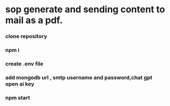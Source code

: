 ﻿# sop generate and sending content to mail as a pdf.

### clone repository
### npm i
### create .env file
### add mongodb url , smtp username and password,chat gpt open ai key
### npm start
